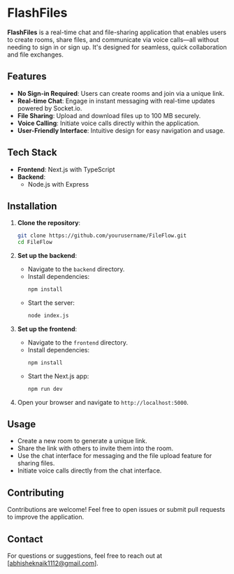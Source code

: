 # FlashFiles

**FlashFiles** is a real-time chat and file-sharing application that enables users to create rooms, share files, and communicate via voice calls—all without needing to sign in or sign up. It's designed for seamless, quick collaboration and file exchanges.

## Features

- **No Sign-in Required**: Users can create rooms and join via a unique link.
- **Real-time Chat**: Engage in instant messaging with real-time updates powered by Socket.io.
- **File Sharing**: Upload and download files up to 100 MB securely.
- **Voice Calling**: Initiate voice calls directly within the application.
- **User-Friendly Interface**: Intuitive design for easy navigation and usage.

## Tech Stack

- **Frontend**: Next.js with TypeScript
- **Backend**:
  - Node.js with Express

## Installation

1. **Clone the repository**:
   ```bash
   git clone https://github.com/yourusername/FileFlow.git
   cd FileFlow
   ```

2. **Set up the backend**:
   - Navigate to the `backend` directory.
   - Install dependencies:
     ```bash
     npm install
     ```
   - Start the server:
     ```bash
     node index.js
     ```

3. **Set up the frontend**:
   - Navigate to the `frontend` directory.
   - Install dependencies:
     ```bash
     npm install
     ```
   - Start the Next.js app:
     ```bash
     npm run dev
     ```

4. Open your browser and navigate to `http://localhost:5000`.

## Usage

- Create a new room to generate a unique link.
- Share the link with others to invite them into the room.
- Use the chat interface for messaging and the file upload feature for sharing files.
- Initiate voice calls directly from the chat interface.

## Contributing

Contributions are welcome! Feel free to open issues or submit pull requests to improve the application.

## Contact

For questions or suggestions, feel free to reach out at [abhisheknaik1112@gmail.com].
